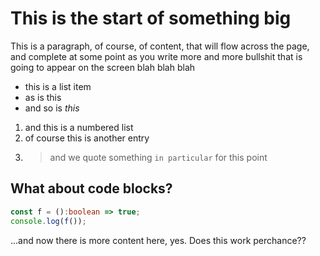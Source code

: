 # This is the start of something big

This is a paragraph, of course, of content, that will flow across the page, and complete at some point as you write more and more bullshit that is going to appear on the screen blah blah blah

 - this is a list item
 - as is this
 - and so is *this*

1. and this is a numbered list
2. of course this is another entry
3. > and we quote something `in particular` for this point

## What about code blocks?

```typescript
const f = ():boolean => true;
console.log(f());
```

...and now there is more content here, yes. Does this work perchance??
